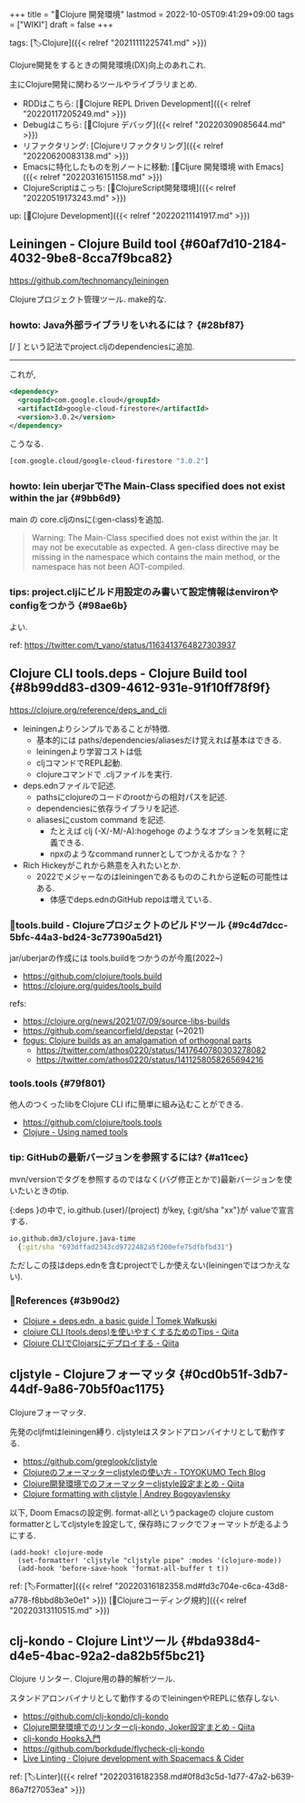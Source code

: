 +++
title = "📝Clojure 開発環境"
lastmod = 2022-10-05T09:41:29+09:00
tags = ["WIKI"]
draft = false
+++

tags: [🏷Clojure]({{< relref "20211111225741.md" >}})

Clojure開発をするときの開発環境(DX)向上のあれこれ.

主にClojure開発に関わるツールやライブラリまとめ.

-   RDDはこちら:  [📝Clojure REPL Driven Development]({{< relref "20220117205249.md" >}})
-   Debugはこちら: [📝Clojure デバッグ]({{< relref "20220309085644.md" >}})
-   リファクタリング: [Clojureリファクタリング]({{< relref "20220620083138.md" >}})
-   Emacsに特化したものを別ノートに移動: [📝Cljure 開発環境 with Emacs]({{< relref "20220316151158.md" >}})
-   ClojureScriptはこっち: [📝ClojureScript開発環境]({{< relref "20220519173243.md" >}})

up: [📂Clojure Development]({{< relref "20220211141917.md" >}})


## Leiningen - Clojure Build tool {#60af7d10-2184-4032-9be8-8cca7f9bca82}

<https://github.com/technomancy/leiningen>

Clojureプロジェクト管理ツール. make的な.


### howto: Java外部ライブラリをいれるには？ {#28bf87}

[<groupId>/<artifactId> <version>] という記法でproject.cljのdependenciesに追加.

---

これが,

```xml
<dependency>
  <groupId>com.google.cloud</groupId>
  <artifactId>google-cloud-firestore</artifactId>
  <version>3.0.2</version>
</dependency>
```

こうなる.

```clojure
[com.google.cloud/google-cloud-firestore "3.0.2"]
```


### howto: lein uberjarでThe Main-Class specified does not exist within the jar {#9bb6d9}

main の core.cljのnsに(:gen-class)を追加.

> Warning: The Main-Class specified does not exist within the jar. It may not be
executable as expected. A gen-class directive may be missing in the namespace
which contains the main method, or the namespace has not been AOT-compiled.


### tips: project.cljにビルド用設定のみ書いて設定情報はenvironやconfigをつかう {#98ae6b}

よい.

ref: <https://twitter.com/t_yano/status/1163413764827303937>


## Clojure CLI tools.deps - Clojure Build tool {#8b99dd83-d309-4612-931e-91f10ff78f9f}

<https://clojure.org/reference/deps_and_cli>

-   leiningenよりシンプルであることが特徴.
    -   基本的には paths/dependencies/aliasesだけ覚えれば基本はできる.
    -   leiningenより学習コストは低
    -   cljコマンドでREPL起動.
    -   clojureコマンドで .cljファイルを実行.
-   deps.ednファイルで記述.
    -   pathsにclojureのコードのrootからの相対パスを記述.
    -   dependenciesに依存ライブラリを記述.
    -   aliasesにcustom command を記述.
        -   たとえば clj (-X/-M/-A):hogehoge のようなオプションを気軽に定義できる.
        -   npxのようなcommand runnerとしてつかえるかな？？
-   Rich Hickeyがこれから熱意を入れたいとか.
    -   2022でメジャーなのはleiningenであるもののこれから逆転の可能性はある.
        -   体感でdeps.ednのGitHub repoは増えている.


### 📝tools.build - Clojureプロジェクトのビルドツール {#9c4d7dcc-5bfc-44a3-bd24-3c77390a5d21}

jar/uberjarの作成には tools.buildをつかうのが今風(2022~)

-   <https://github.com/clojure/tools.build>
-   <https://clojure.org/guides/tools_build>

refs:

-   <https://clojure.org/news/2021/07/09/source-libs-builds>
-   <https://github.com/seancorfield/depstar> (~2021)
-   [fogus: Clojure builds as an amalgamation of orthogonal parts](http://blog.fogus.me/2021/07/20/clojure-builds-as-an-amalgamation-of-orthogonal-parts/)
    -   <https://twitter.com/athos0220/status/1417640780303278082>
    -   <https://twitter.com/athos0220/status/1411258058265694216>


### tools.tools {#79f801}

他人のつくったlibをClojure CLI ifに簡単に組み込むことができる.

-   <https://github.com/clojure/tools.tools>
-   [Clojure - Using named tools](https://clojure.org/reference/deps_and_cli#_using_named_tools)


### tip: GitHubの最新バージョンを参照するには? {#a11cec}

mvn/versionでタグを参照するのではなく(バグ修正とかで)最新バージョンを使いたいときのtip.

{:deps }の中で, io.github.(user)/(project) がkey, {:git/sha "xx"}が
valueで宣言する.

```clojure
io.github.dm3/clojure.java-time
  {:git/sha "693dffad2343cd9722482a5f200efe75dfbfbd31"}
```

ただしこの技はdeps.ednを含むprojectでしか使えない(leiningenではつかえない).


### 🔗References {#3b90d2}

-   [Clojure + deps.edn, a basic guide | Tomek Wałkuski](https://tomekw.com/clojure-deps-edn-a-basic-guide/)
-   [clojure CLI (tools.deps)を使いやすくするためのTips - Qiita](https://qiita.com/k2nakamura/items/03eed17a06a4b963dac5)
-   [Clojure CLIでClojarsにデプロイする - Qiita](https://qiita.com/totakke/items/e20405be6c2cf55ec9ac)


## cljstyle - Clojureフォーマッタ {#0cd0b51f-3db7-44df-9a86-70b5f0ac1175}

Clojureフォーマッタ.

先発のcljfmtはleiningen縛り. cljstyleはスタンドアロンバイナリとして動作する.

-   <https://github.com/greglook/cljstyle>
-   [Clojureのフォーマッターcljstyleの使い方 - TOYOKUMO Tech Blog](https://tech.toyokumo.co.jp/entry/format-clojure-code-using-cljstyle)
-   [Clojure開発環境でのフォーマッターcljstyle設定まとめ - Qiita](https://qiita.com/lagenorhynque/items/a5d83b4a36a1cf1cacbe)
-   [Clojure formatting with cljstyle | Andrey Bogoyavlensky](https://bogoyavlensky.com/blog/clojure-formatting-cljstyle/)

以下, Doom Emacsの設定例. format-allというpackageの
clojure custom formatterとしてcljstyleを設定して,
保存時にフックでフォーマットが走るようにする.

```emacs-lisp
(add-hook! clojure-mode
  (set-formatter! 'cljstyle "cljstyle pipe" :modes '(clojure-mode))
  (add-hook 'before-save-hook 'format-all-buffer t t))
```

ref: [🏷Formatter]({{< relref "20220316182358.md#fd3c704e-c6ca-43d8-a778-f8bbd8b3e0e1" >}}) [📝Clojureコーディング規約]({{< relref "20220313110515.md" >}})


## clj-kondo - Clojure Lintツール {#bda938d4-d4e5-4bac-92a2-da82b5f5bc21}

Clojure リンター. Clojure用の静的解析ツール.

スタンドアロンバイナリとして動作するのでleiningenやREPLに依存しない.

-   <https://github.com/clj-kondo/clj-kondo>
-   [Clojure開発環境でのリンターclj-kondo, Joker設定まとめ - Qiita](https://qiita.com/lagenorhynque/items/dd9d6a1d97cbea738bc0)
-   [clj-kondo Hooks入門](https://zenn.dev/uochan/articles/2020-12-09-clj-kondo-hooks)
-   <https://github.com/borkdude/flycheck-clj-kondo>
-   [Live Linting · Clojure development with Spacemacs & Cider](https://practical.li/spacemacs/improving-code/live-linting.html)

ref: [🏷Linter]({{< relref "20220316182358.md#0f8d3c5d-1d77-47a2-b639-86a7f27053ea" >}})
